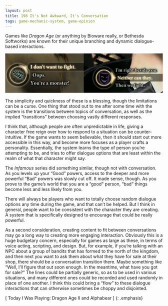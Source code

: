 ```yaml
---
layout: post
title: 198 It's Not Awkward, It's Conversation
tags: game-mechanic-system, game-opinion
---
```

Games like *Dragon Age* (or anything by Bioware really, or Bethesda Softworks) are known for their unique branching and dynamic dialogue-based interactions.

![ItsConversation](/img/games/198_Its_Not_Awkward_Its_Conversation.jpg "Its Conversation")

The simplicity and quickness of these is a blessing, though the limitations can be a curse.  One thing that stood out to me after some time with the system is the transitions between topics of conversation, as well as the implied “transitions” between choosing vastly different responses.

I think that, although people are often unpredictable in life, giving a character free reign over how to respond to a situation can be counter-intuitive.  If the game wants to seem believable, then it should start out more accessible in this way, and become more focuses as a player crafts a personality.  Essentially, the system learns the type of person you’re attempting to be, and tries to offer dialogue options that are least within the realm of what that character might say.

The *Infamous* series did something similar, though not with conversation.  As you levels up your “Good” powers, access to the deeper and more powerful “Bad” powers was slowly cut off.  It made sense, though.  As you prove to the game’s world that you are a “good" person, “bad” things become less and less likely from you.

There will always be players who want to totally choose random dialogue options any time during the game, and that can’t be helped.  But I think in general, people want to be consistent with the character they are creating. A system that is specifically designed to encourage that could be really powerful.

As a second consideration, creating content to fit between conversations may go a long way to creating more engaging interaction.  Obviously this is a huge budgetary concern, especially for games as large as these, in terms of voice acting, scripting, and design.  But, for example, if you’re talking with an NPC about a group of bandits that has formed to the north of the kingdom, and then next you want to ask them about what they have for sale at their shop, there should be a conversation transition there.  Maybe something like “Well, I’ll figure that out soon enough.  In the meantime, what have you got for sale?”  The lines could be partially generic, so as to be used in various situations, and many different ones could be recorded and used randomly in place of one another.  I think this could bring a “flow” to these dialogue interactions that can otherwise sometimes be choppy and disjointed. 


[ Today I Was Playing: Dragon Age II and Alphabear ]
{: .emphasis}

